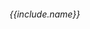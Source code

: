 <h6 class="mb-1 mt-1" data-skill-name="{{include.name | slugify}}">{{include.name}}</h6>
<div class="progress mb-3">
  <div class="progress-bar" role="progressbar" aria-valuenow="100" aria-valuemin="0" aria-valuemax="100"></div>
</div>
